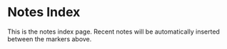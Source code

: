 # Notes Index

<!-- recent_notes_start -->
<!-- recent_notes_end -->

This is the notes index page. Recent notes will be automatically inserted between the markers above.

